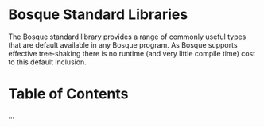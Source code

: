 # Bosque Standard Libraries

The Bosque standard library provides a range of commonly useful types that are default available in any Bosque program. As Bosque supports effective tree-shaking there is no runtime (and very little compile time) cost to this default inclusion.

# Table of Contents
...